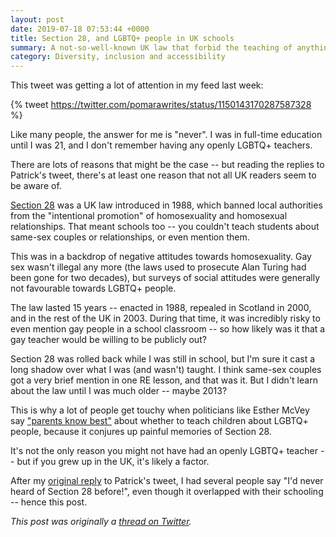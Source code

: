 ```yaml
---
layout: post
date: 2019-07-18 07:53:44 +0000
title: Section 28, and LGBTQ+ people in UK schools
summary: A not-so-well-known UK law that forbid the teaching of anything about LGBTQ+ people for 15 years.
category: Diversity, inclusion and accessibility
---
```


This tweet was getting a lot of attention in my feed last week:

{% tweet https://twitter.com/pomarawrites/status/1150143170287587328 %}

Like many people, the answer for me is "never".
I was in full-time education until I was 21, and I don't remember having any openly LGBTQ+ teachers.

There are lots of reasons that might be the case -- but reading the replies to Patrick's tweet, there's at least one reason that not all UK readers seem to be aware of.

[Section 28][s28] was a UK law introduced in 1988, which banned local authorities from the "intentional promotion" of homosexuality and homosexual relationships.
That meant schools too -- you couldn't teach students about same-sex couples or relationships, or even mention them.

This was in a backdrop of negative attitudes towards homosexuality.
Gay sex wasn't illegal any more (the laws used to prosecute Alan Turing had been gone for two decades), but surveys of social attitudes were generally not favourable towards LGBTQ+ people.

The law lasted 15 years -- enacted in 1988, repealed in Scotland in 2000, and in the rest of the UK in 2003.
During that time, it was incredibly risky to even mention gay people in a school classroom -- so how likely was it that a gay teacher would be willing to be publicly out?

Section 28 was rolled back while I was still in school, but I'm sure it cast a long shadow over what I was (and wasn't) taught.
I think same-sex couples got a very brief mention in one RE lesson, and that was it.
But I didn't learn about the law until I was much older -- maybe 2013?

This is why a lot of people get touchy when politicians like Esther McVey say ["parents know best"][mcvey] about whether to teach children about LGBTQ+ people, because it conjures up painful memories of Section 28.

It's not the only reason you might not have had an openly LGBTQ+ teacher -- but if you grew up in the UK, it's likely a factor.

After my [original reply][reply] to Patrick's tweet, I had several people say "I'd never heard of Section 28 before!", even though it overlapped with their schooling -- hence this post.

*This post was originally a [thread on Twitter][thread].*

[s28]: https://en.wikipedia.org/wiki/Section_28
[mcvey]: https://www.theguardian.com/politics/2019/may/30/parents-know-best-esther-mcvey-faces-tory-backlash-over-lgbt-lessons
[reply]: https://twitter.com/alexwlchan/status/1151062662903676928
[thread]: https://twitter.com/alexwlchan/status/1151239343438258176
